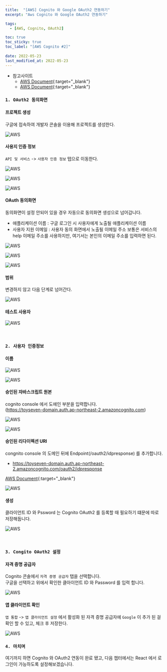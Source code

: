 ```yaml
---
title:  "[AWS] Cognito 와 Google OAuth2 연동하기"
excerpt: "Aws Cognito 와 Google OAuth2 연동하기"

tags:
  - [AWS, Cognito, OAuth2]

toc: true
toc_sticky: true
toc_label: "[AWS Cognito #2]"
 
date: 2022-05-23
last_modified_at: 2022-05-23
---
```


- 참고사이트
  - [AWS Document](https://aws.amazon.com/ko/premiumsupport/knowledge-center/cognito-google-social-identity-provider/){:target="_blank"}
  - [AWS Document](https://aws.amazon.com/ko/blogs/mobile/understanding-amazon-cognito-user-pool-oauth-2-0-grants/){:target="_blank"}


### ``1. OAuth2 동의화면``

#### 프로젝트 생성
구글에 접속하여 개발자 콘솔을 이용해 프로젝트를 생성한다.

![AWS](/assets/image/aws/AWS_Cognito_OAuth2_01.PNG)


#### 사용지 인증 정보

`API 및 서비스` -> `사용자 인증 정보` 탭으로 이동한다.

![AWS](/assets/image/aws/AWS_Cognito_OAuth2_02.PNG)

![AWS](/assets/image/aws/AWS_Cognito_OAuth2_03.PNG)

![AWS](/assets/image/aws/AWS_Cognito_OAuth2_04.PNG)


#### OAuth 동의화면

동의화면이 설정 안되어 있을 경우 자동으로 동의화면 생성으로 넘어갑니다.

- 애플리케이션 이름 : 구글 로그인 시 사용자에게 노출될 애플리케이션 이름
- 사용자 지원 이메일 : 사용자 동의 화면에서 노출될 이메일 주소 
  보통은 서비스의 help 이메일 주소를 사용하지만, 여기서는 본인의 이메일 주소를 입력하면 된다.

![AWS](/assets/image/aws/AWS_Cognito_OAuth2_05.PNG)

![AWS](/assets/image/aws/AWS_Cognito_OAuth2_06.PNG)

![AWS](/assets/image/aws/AWS_Cognito_OAuth2_07.PNG)


#### 범위

변경하지 않고 다음 단계로 넘어간다. <br>

![AWS](/assets/image/aws/AWS_Cognito_OAuth2_08.PNG)


#### 테스트 사용자

![AWS](/assets/image/aws/AWS_Cognito_OAuth2_09.PNG)



<br> 


### ``2. 사용자 인증정보``


#### 이름

![AWS](/assets/image/aws/AWS_Cognito_OAuth2_03.PNG)

![AWS](/assets/image/aws/AWS_Cognito_OAuth2_11.PNG)

#### 승인된 자바스크립트 원본

cognito console 에서 도에인 부분을 입력합니다.<br>
(https://toyseven-domain.auth.ap-northeast-2.amazoncognito.com)

![AWS](/assets/image/aws/AWS_Cognito_OAuth2_10.PNG)

![AWS](/assets/image/aws/AWS_Cognito_OAuth2_12.PNG)


#### 승인된 리다이렉션 URI

congnito console 의 도메인 뒤에 Endpoint(/oauth2/idpresponse) 를 추가합니다.<br>
 - https://toyseven-domain.auth.ap-northeast-2.amazoncognito.com/oauth2/idpresponse

 [AWS Document](https://aws.amazon.com/ko/blogs/mobile/understanding-amazon-cognito-user-pool-oauth-2-0-grants/){:target="_blank"}

![AWS](/assets/image/aws/AWS_Cognito_OAuth2_13.PNG)


#### 생성

클라이언트 ID 와 Pssword 는 Cognito OAuth2 를 등록할 때 필요하기 떄문에 따로 저장해둡니다.

![AWS](/assets/image/aws/AWS_Cognito_OAuth2_14.PNG)


<br>


### ``3. Congito OAuth2 설정``

#### 자격 증명 공급자

Cognito 콘솔에서 `자격 증명 공급자` 탭을 선택합니다. <br>
구글을 선택하고 위에서 확인한 클아이언트 ID 와 Password 를 입력 합니다.

![AWS](/assets/image/aws/AWS_Cognito_OAuth2_15.PNG)


#### 앱 클라이언트 확인

`앱 통합` -> `앱 클라이언트 설정` 에서 활성화 된 자격 증명 공급자에 `Google` 이 추가 된 걸 확인 할 수 있고, 체크 후 저장한다.

![AWS](/assets/image/aws/AWS_Cognito_OAuth2_16.PNG)



### ``4. 마치며 ``

여기까지 하면 Cognito 와 OAuth2 연동이 완료 됐고, 다음 챕터에서는 React 에서 로그인이 가능하도록 설정해보겠습니다.